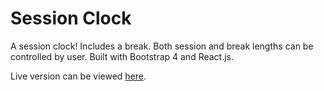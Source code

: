 # Session Clock

A session clock! Includes a break. Both session and break lengths can be controlled by user. Built with Bootstrap 4 and React.js.

Live version can be viewed <a href = "https://session-clock.olivera.tech">here</a>.
